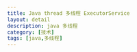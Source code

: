 ```yaml
---
title: Java thread 多线程 ExecutorService
layout: detail
description: java 多线程
category: [技术]
tags: [java,多线程]
---
```


